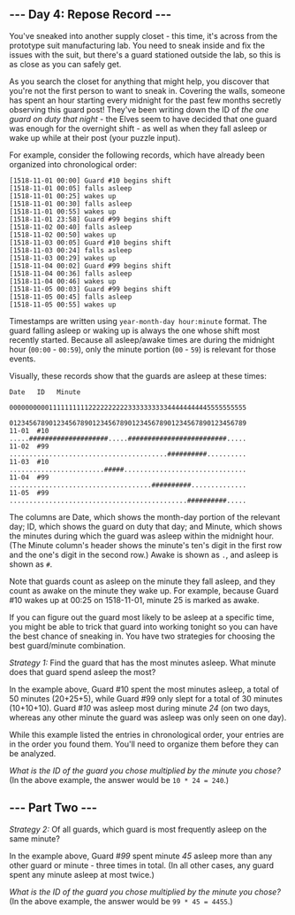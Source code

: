 ## --- Day 4: Repose Record --- ##

You've sneaked into another supply closet - this time, it's across from
the prototype suit manufacturing lab. You need to sneak inside and fix
the issues with the suit, but there's a guard stationed outside the
lab, so this is as close as you can safely get.

As you search the closet for anything that might help, you discover
that you're not the first person to want to sneak in. Covering the
walls, someone has spent an hour starting every midnight for the past
few months secretly observing this guard post! They've been writing
down the ID of *the one guard on duty that night* - the Elves seem to
have decided that one guard was enough for the overnight shift - as
well as when they fall asleep or wake up while at their post (your
puzzle input).

For example, consider the following records, which have already been
organized into chronological order:

    [1518-11-01 00:00] Guard #10 begins shift
    [1518-11-01 00:05] falls asleep
    [1518-11-01 00:25] wakes up
    [1518-11-01 00:30] falls asleep
    [1518-11-01 00:55] wakes up
    [1518-11-01 23:58] Guard #99 begins shift
    [1518-11-02 00:40] falls asleep
    [1518-11-02 00:50] wakes up
    [1518-11-03 00:05] Guard #10 begins shift
    [1518-11-03 00:24] falls asleep
    [1518-11-03 00:29] wakes up
    [1518-11-04 00:02] Guard #99 begins shift
    [1518-11-04 00:36] falls asleep
    [1518-11-04 00:46] wakes up
    [1518-11-05 00:03] Guard #99 begins shift
    [1518-11-05 00:45] falls asleep
    [1518-11-05 00:55] wakes up

Timestamps are written using `year-month-day hour:minute` format. The
guard falling asleep or waking up is always the one whose shift most
recently started. Because all asleep/awake times are during the
midnight hour (`00:00` - `00:59`), only the minute portion (`00` - `59`)
is relevant for those events.

Visually, these records show that the guards are asleep at these times:

    Date   ID   Minute
                000000000011111111112222222222333333333344444444445555555555
                012345678901234567890123456789012345678901234567890123456789
    11-01  #10  .....####################.....#########################.....
    11-02  #99  ........................................##########..........
    11-03  #10  ........................#####...............................
    11-04  #99  ....................................##########..............
    11-05  #99  .............................................##########.....

The columns are Date, which shows the month-day portion of the relevant
day; ID, which shows the guard on duty that day; and Minute, which
shows the minutes during which the guard was asleep within the midnight
hour. (The Minute column's header shows the minute's ten's digit in the
first row and the one's digit in the second row.) Awake is shown as `.`,
and asleep is shown as `#`.

Note that guards count as asleep on the minute they fall asleep, and
they count as awake on the minute they wake up. For example, because
Guard #10 wakes up at 00:25 on 1518-11-01, minute 25 is marked as
awake.

If you can figure out the guard most likely to be asleep at a specific
time, you might be able to trick that guard into working tonight so you
can have the best chance of sneaking in. You have two strategies for
choosing the best guard/minute combination.

*Strategy 1:* Find the guard that has the most minutes asleep. What
minute does that guard spend asleep the most?

In the example above, Guard #10 spent the most minutes asleep, a total
of 50 minutes (20+25+5), while Guard #99 only slept for a total of 30
minutes (10+10+10). Guard #*10* was asleep most during minute *24* (on
two days, whereas any other minute the guard was asleep was only seen
on one day).

While this example listed the entries in chronological order, your
entries are in the order you found them. You'll need to organize them
before they can be analyzed.

*What is the ID of the guard you chose multiplied by the minute you
chose?* (In the above example, the answer would be `10 * 24 = 240`.)

## --- Part Two --- ##

*Strategy 2:* Of all guards, which guard is most frequently asleep on
the same minute?

In the example above, Guard #*99* spent minute *45* asleep more than
any other guard or minute - three times in total. (In all other cases,
any guard spent any minute asleep at most twice.)

*What is the ID of the guard you chose multiplied by the minute you
chose?* (In the above example, the answer would be `99 * 45 = 4455`.)
